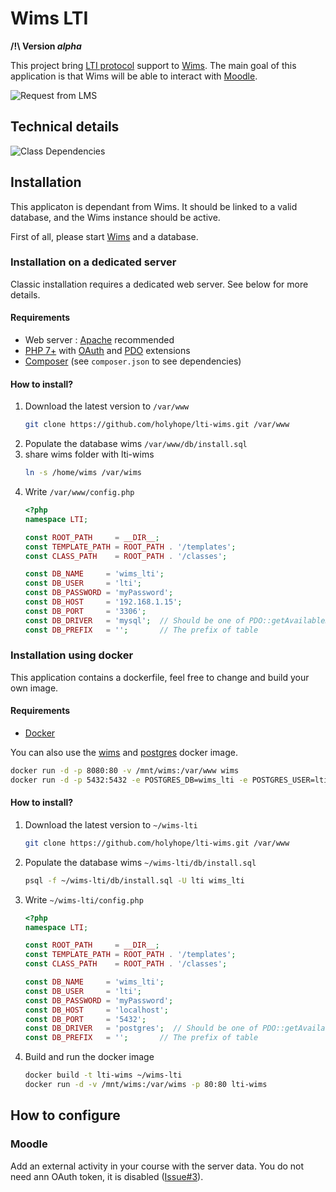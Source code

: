 Wims LTI
========

**/!\ Version *alpha***

This project bring [LTI protocol](http://www.imsglobal.org/specs/ltiv2p0/implementation-guide) support to [Wims](https://sourcesup.renater.fr/projects/wimsdev/).
The main goal of this application is that Wims will be able to interact with [Moodle](http://moodle.org).

![Request from LMS][request]

[request]: http://www.plantuml.com/plantuml/png/2oufJKdDAobMqBLJyF4DLh1ISCbNA2ufJKlZ0d61eae-8PuAuPcvnKf0IO-Ga025ejJ2qjJYac8k92cWGX03gCGjCoTLeRYok2Gr5m00 "http://www.plantuml.com/plantuml/uml/2oufJKdDAobMqBLJyF4DLh1ISCbNA2ufJKlZ0d61eae-8PuAuPcvnKf0IO-Ga025ejJ2qjJYac8k92cWGX03gCGjCoTLeRYok2Gr5m00"

Technical details
-----------------

![Class Dependencies][dependencies]

[dependencies]: http://www.plantuml.com/plantuml/png/RP3D2i8m48JlUOgbzzOty52B87YGAdYG8h5PiP0cc4r14T_Th8q_BRs5dVbcTdDO6OMtMMaxZwu2IT0_XLZe1es7TFwT6AiGaXAl7PA7YpHAewC47WAYXzs7N59JWvQTgI_LKDeuUsuqZgPPbbNY-Salf9TGMsEmzjRrwSDCI9bYtqdIEsoi1taPUhPtyjXMWXsVwWbuA8r1tcu2-et_WN25KD46oRvf2TQx5HHvlECRmJi6vLZap9ojLk4pUe1tYR_wdyt4mdQEa1WPjKmtSFeB "http://www.plantuml.com/plantuml/uml/RP7B2i8m44Nt-OgXU-iVYDGY22wa2YwaI6n6BAG9PX9Gn7ytO-kZfRimzvuxZyp9I-T3eyLXPHJUfeKD7bq9ag1z2h7GDHeFazctOgn2I0gy1YGF5scKHaS9F0Hq7dOVCabr1Le6KrtAlhHnzbnh75JJD2t5yvEVIo-XiiPWvQrhq_kPC66AVIT9xx2X7kLbxBEzayUc5Epuj1w1-z8GvEb6e5_v7uXR2DNP8DdN3S5wju8yw_RuHl2CKJdc6JDdgrKyHWlmBDrL_xEPMDZW28cHGPVn3k_qEHeLl_e5?switch"

Installation
------------

This applicaton is dependant from Wims.
It should be linked to a valid database, and the Wims instance should be active.

First of all, please start [Wims](https://sourcesup.renater.fr/projects/wimsdev/) and a database.

### Installation on a dedicated server

Classic installation requires a dedicated web server. See below for more details.

#### Requirements

* Web server : [Apache](https://httpd.apache.org) recommended
* [PHP 7+](http://php.net) with [OAuth](https://secure.php.net/manual/en/book.oauth.php) and [PDO](https://secure.php.net/manual/en/book.pdo.php) extensions
* [Composer](https://getcomposer.org/) (see `composer.json` to see dependencies)

#### How to install?

1. Download the latest version to `/var/www`
   ```bash
   git clone https://github.com/holyhope/lti-wims.git /var/www
   ```
2. Populate the database wims `/var/www/db/install.sql`
3. share wims folder with lti-wims
   ```bash
   ln -s /home/wims /var/wims
   ```
2. Write `/var/www/config.php`
   ```php
   <?php
   namespace LTI;
   
   const ROOT_PATH     = __DIR__;
   const TEMPLATE_PATH = ROOT_PATH . '/templates';
   const CLASS_PATH    = ROOT_PATH . '/classes';
   
   const DB_NAME     = 'wims_lti';
   const DB_USER     = 'lti';
   const DB_PASSWORD = 'myPassword';
   const DB_HOST     = '192.168.1.15';
   const DB_PORT     = '3306';
   const DB_DRIVER   = 'mysql';  // Should be one of PDO::getAvailableDrivers()
   const DB_PREFIX   = '';       // The prefix of table
   ```

### Installation using docker

This application contains a dockerfile, feel free to change and build your own image.

#### Requirements

* [Docker](https://docs.docker.com/engine/reference/builder/)

You can also use the [wims](https://github.com/afranke/wims) and [postgres](https://hub.docker.com/_/postgres/) docker image.

```bash
docker run -d -p 8080:80 -v /mnt/wims:/var/www wims
docker run -d -p 5432:5432 -e POSTGRES_DB=wims_lti -e POSTGRES_USER=lti -e POSTGRES_PASSWORD=myPassword postgres
```

#### How to install?

1. Download the latest version to `~/wims-lti`
   ```bash
   git clone https://github.com/holyhope/lti-wims.git /var/www
   ```
2. Populate the database wims `~/wims-lti/db/install.sql`
   ```bash
   psql -f ~/wims-lti/db/install.sql -U lti wims_lti
   ```
3. Write `~/wims-lti/config.php`
   ```php
   <?php
   namespace LTI;
   
   const ROOT_PATH     = __DIR__;
   const TEMPLATE_PATH = ROOT_PATH . '/templates';
   const CLASS_PATH    = ROOT_PATH . '/classes';
   
   const DB_NAME     = 'wims_lti';
   const DB_USER     = 'lti';
   const DB_PASSWORD = 'myPassword';
   const DB_HOST     = 'localhost';
   const DB_PORT     = '5432';
   const DB_DRIVER   = 'postgres';  // Should be one of PDO::getAvailableDrivers()
   const DB_PREFIX   = '';       // The prefix of table
   ```
4. Build and run the docker image
   ```bash
   docker build -t lti-wims ~/wims-lti
   docker run -d -v /mnt/wims:/var/wims -p 80:80 lti-wims
   ```

How to configure
----------------

### Moodle

Add an external activity in your course with the server data.
You do not need ann OAuth token, it is disabled ([Issue#3](https://github.com/holyhope/lti-wims/issues/3)).
